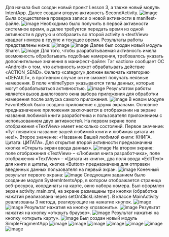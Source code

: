 Для начала был создан новый проект Lesson 3, а также новый модуль IntentApp. Далее создали вторую активность SecondActivity.
![image](https://github.com/user-attachments/assets/a2371b15-3ec1-43fe-999e-ef5f1a61e5ff)
Была осуществлена проверка записи о новой активности в manifest-файле.
![image](https://github.com/user-attachments/assets/2472a36d-c7a8-42d8-9478-d119651e6577)
Необходимо было получить в первой активности системное время, а далее требуется передать время из одной активности в другую и отобразить во второй activity в «textView» квадрат номера в группе и текущее время. Результаты работы представлены ниже:
![image](https://github.com/user-attachments/assets/73012ae1-5281-4713-b8ae-b5811f6f0776)
![image](https://github.com/user-attachments/assets/128c7ee0-1728-451e-a23d-f766dd843479)
Далее был создан новый модуль Sharer.
![image](https://github.com/user-attachments/assets/72b41449-0789-435d-9b60-8cb08f4a38e1)
Для того, чтобы разрабатываемая активность имела возможность обрабатывать подобные намерения, требовалось указать дополнительные значения в манифест-файле:
Тэг «action» сообщает ОС «Android» о том, что активность может обрабатывать действие «ACTION_SEND». Фильтр «category» должен включать категорию «DEFAULT», в противном случае он не сможет получать неявные намерения. В поле «mimeType» указываются типы данных, которые могут обрабатываться активностью.
![image](https://github.com/user-attachments/assets/8059142f-92a2-4c3a-83a5-b4690e02e93c)
Результатом работы является вызов диалогового окна выбора приложения для обработки намерения после запуска самого приложения.
![image](https://github.com/user-attachments/assets/eb5a8a07-4aeb-4c52-ac11-ca2bf9fd420b)
В новом модуле FavoriteBook было создано приложение с двумя экранами. Основное предназначение приложения заключается в отображении на экране названия любимой книги разработчика и пользователя приложением с использованием двух активностей. 
На первом экране поле отображения «TextView» имеет несколько состояний. Первое значение: «Тут появится название вашей любимой книги и любимая цитата из нее!». Второе значение: «Название Вашей любимой книги: КНИГА. Цитата: ЦИТАТА».
Для открытия второй активности предназначена кнопка  «Открыть экран ввода данных».
![image](https://github.com/user-attachments/assets/f7923893-70be-4007-802a-9f6c86d6f322)
На втором экране: поле отображения «TextView» – «Любимая книга разработчика», поле отображения «TextView» – «Цитата из книги», два поля ввода «EditText» для книги и цитаты, кнопка «Button» предназначена для отправки введенных данных пользователя на первый экран.
![image](https://github.com/user-attachments/assets/3c88e880-2ddd-4383-855f-6ad52ee5c68e)
Конечный результат первого экрана:
![image](https://github.com/user-attachments/assets/989a04d3-1356-4cac-b66a-9a79101cff75)
Следующим заданием было создание модуля SystemIntentsApp, в котором отображается страница веб-ресурса, координаты на карте, окно набора номера.
Был оформлен экран activity_main.xml, на экране размещены три кнопки (обработка нажатий реализована через setOnClickListener). В классе MainActivity реализованы 3 метода, реагирующие на нажатие кнопок.
![image](https://github.com/user-attachments/assets/3a386b06-41c7-43d6-aaf2-3f30eacf7e39)
![image](https://github.com/user-attachments/assets/e2d564dd-6a93-4ae9-a7e9-ced419493f7a)
Результат нажатия на кнопку «позвонить».
![image](https://github.com/user-attachments/assets/5c7967d4-c8d0-4e5b-ab49-113b06b06277)
Результат нажатия на кнопку «открыть браузер».
![image](https://github.com/user-attachments/assets/405d56af-b00f-491d-810b-0f335cce525a)
Результат нажатия на кнопку «открыть карту».
![image](https://github.com/user-attachments/assets/2fdac63b-d46c-4957-a102-ada9341813ce)
Был создан новый модуль SimpleFragmentApp
![image](https://github.com/user-attachments/assets/90c83157-68d0-4720-a07f-d7545a35e863)
![image](https://github.com/user-attachments/assets/0bdca6b9-907f-4a61-a78a-d1efa886ceee)
![image](https://github.com/user-attachments/assets/eeaf7e96-bb27-4e4d-b132-59be9bb41343)
![image](https://github.com/user-attachments/assets/cedd7b03-05e9-4c28-8494-dff99f0910c8)
![image](https://github.com/user-attachments/assets/09a97197-ce68-49e7-815a-533b0ffb2b31)
![image](https://github.com/user-attachments/assets/34b11a66-17d6-4a55-890b-53016b820251)
![image](https://github.com/user-attachments/assets/89d5cae9-21eb-48ac-8042-4a5567b241c6)



